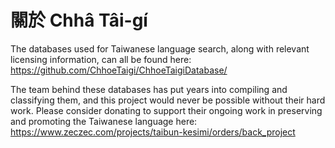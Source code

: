 # 關於 Chhâ Tâi-gí

The databases used for Taiwanese language search, along with relevant licensing information, can all be found here: <https://github.com/ChhoeTaigi/ChhoeTaigiDatabase/>

The team behind these databases has put years into compiling and classifying them, and this project would never be possible without their hard work. Please consider donating to support their ongoing work in preserving and promoting the Taiwanese language here: <https://www.zeczec.com/projects/taibun-kesimi/orders/back_project>
